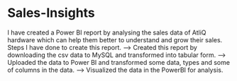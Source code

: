 # Sales-Insights
I have created a Power BI report by analysing the sales data of AtliQ hardware which can help them better to understand and grow their sales.
Steps I have done to create this report.
--> Created this report by downloading the csv data to MySQL and transformed into tabular form.
--> Uploaded the data to Power BI and transformed some data, types and some of columns in the data. 
--> Visualized the data in the PowerBI for analysis.
